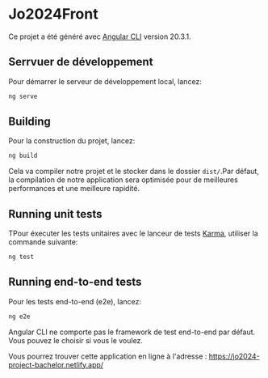 # Jo2024Front

Ce projet a été généré avec [Angular CLI](https://github.com/angular/angular-cli) version 20.3.1.

## Serrvuer de développement

Pour démarrer le serveur de développement local, lancez:

```bash
ng serve
```

## Building

Pour la construction du projet, lancez:

```bash
ng build
```

Cela va compiler notre projet et le stocker dans le dossier `dist/`.Par défaut, la compilation de notre application sera optimisée pour de meilleures performances et une meilleure rapidité.

## Running unit tests

TPour éxecuter les tests unitaires avec le lanceur de tests [Karma](https://karma-runner.github.io), utiliser la commande suivante:

```bash
ng test
```

## Running end-to-end tests

Pour les tests end-to-end (e2e), lancez:

```bash
ng e2e
```

Angular CLI ne comporte pas le framework de test end-to-end par défaut. Vous pouvez le choisir si vous le voulez.

Vous pourrez trouver cette application en ligne à l'adresse : https://jo2024-project-bachelor.netlify.app/
